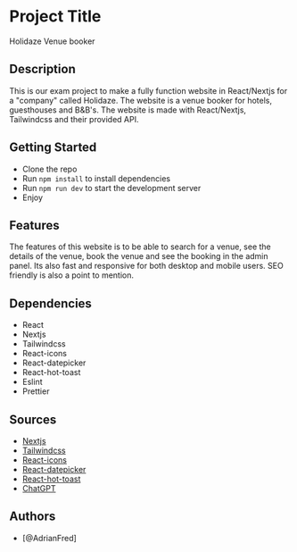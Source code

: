# Project Title

Holidaze Venue booker

## Description

This is our exam project to make a fully function website in React/Nextjs for a "company" called Holidaze. The website is a venue booker for hotels, guesthouses and B&B's. The website is made with React/Nextjs, Tailwindcss and their provided API.

## Getting Started

- Clone the repo
- Run `npm install` to install dependencies
- Run `npm run dev` to start the development server
- Enjoy

## Features

The features of this website is to be able to search for a venue, see the details of the venue, book the venue and see the booking in the admin panel. Its also fast and responsive for both desktop and mobile users. SEO friendly is also a point to mention.

## Dependencies

- React
- Nextjs
- Tailwindcss
- React-icons
- React-datepicker
- React-hot-toast
- Eslint
- Prettier

## Sources

- [Nextjs](https://nextjs.org/)
- [Tailwindcss](https://tailwindcss.com/)
- [React-icons](https://react-icons.github.io/react-icons/)
- [React-datepicker](https://reactdatepicker.com/)
- [React-hot-toast](https://react-hot-toast.com/)
- [ChatGPT](https://www.openai.com)

## Authors

- [@AdrianFred]
